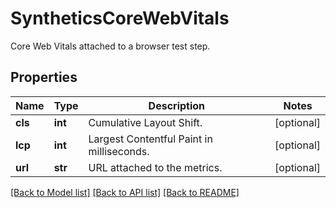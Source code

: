 # SyntheticsCoreWebVitals

Core Web Vitals attached to a browser test step.

## Properties

| Name    | Type    | Description                               | Notes      |
| ------- | ------- | ----------------------------------------- | ---------- |
| **cls** | **int** | Cumulative Layout Shift.                  | [optional] |
| **lcp** | **int** | Largest Contentful Paint in milliseconds. | [optional] |
| **url** | **str** | URL attached to the metrics.              | [optional] |

[[Back to Model list]](README.md#documentation-for-models) [[Back to API list]](README.md#documentation-for-api-endpoints) [[Back to README]](README.md)
